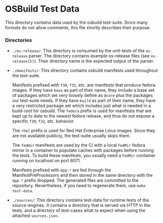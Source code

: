 OSBuild Test Data
=================

This directory contains data used by the osbuild test-suite. Since many formats
do not allow comments, this file shortly describes their purpose.

### Directories

 * `./os-release/`:
   This directory is consumed by the unit-tests of the `os-release` parser. The
   directory contains example os-release files (see `os-release(5)`). Their
   directory name is the expected output of the parser.

 * `./manifests/`:
   This directory contains osbuild manifests used throughout the test-suite.

   Manifests prefixed with `f30`, `f31`, etc. are manifests that produce fedora
   images. If they have `base` as part of their name, they include a base set
   of packages which we very loosely define as `@core` plus the packages our
   test-suite needs.
   If they have `build` as part of their name, they have a very restricted
   package set which includes just what is needed in a build-root for osbuild.
   The `fedora` prefix is used for manifests that are kept up to date to the
   newest fedora release, and thus do not expose a specific `f30`, `f32`, etc.
   behavior.

   The `rhel` prefix is used for Red Hat Enterprise Linux images. Since they are
   not available publicly, the test-suite usually skips them.

   The `fedmir` manifests are used by the CI with a local `FedMir` fedora mirror
   in a container to populate caches with packages before running the tests. To
   build these manifests, you usually need a `FedMir` container running on
   localhost on port 8071.

   Manifests prefixed with `mpp-*` are fed through the ManifestPreProcessors and
   then stored in the same directory with the `mpp-*` prefix dropped. The
   generated files are committed to the repository. Nevertheless, if you need to
   regenerate them, use `make test-data`.

 * `./sources/`:
   This directory contains test-data for runtime tests of the source-engines. It
   contains a directory that is served via HTTP in the tests, and a directory of
   test-cases what to expect when using the attached `sources.json`.
